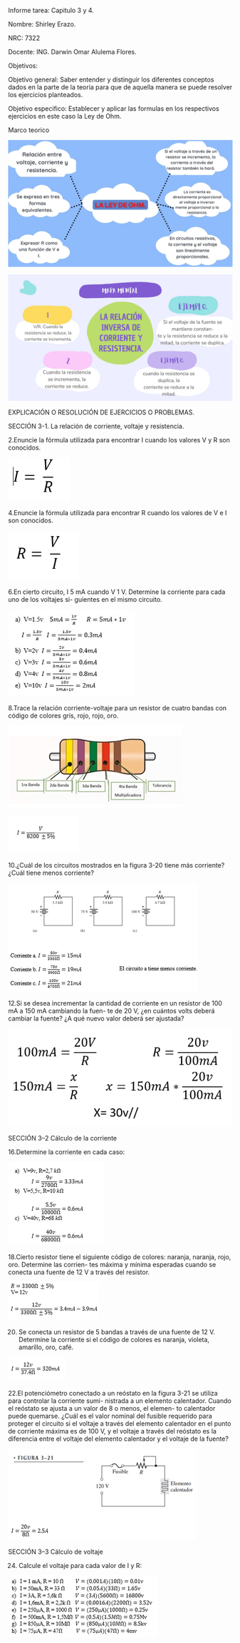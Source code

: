 Informe tarea: Capitulo 3 y 4.

Nombre: Shirley Erazo.

NRC: 7322

Docente:  ING. Darwin  Omar Alulema Flores.

Objetivos:

Objetivo general: Saber entender y distinguir los diferentes conceptos dados en la parte de la teoria para que de aquella manera se puede resolver los ejercicios planteados.

Objetivo especifico:  Establecer  y aplicar  las formulas en los respectivos ejercicios en este caso la Ley de Ohm.

Marco teorico

![](https://github.com/Shirley-Erazo9/infor-n.-2/blob/main/Mp%201%20.jpg)

![](https://github.com/Shirley-Erazo9/infor-n.-2/blob/main/MP%202.jpg)

EXPLICACIÓN O RESOLUCIÓN DE EJERCICIOS O PROBLEMAS.

SECCIÓN 3-1. La relación de corriente, voltaje y resistencia.

2.Enuncie la fórmula utilizada para encontrar I cuando los valores V y R son conocidos.

![](https://github.com/Shirley-Erazo9/infor-n.-2/blob/main/EJR%201%20(2).png)

4.Enuncie la fórmula utilizada para encontrar R cuando los valores de V e I son conocidos.

![](https://github.com/Shirley-Erazo9/infor-n.-2/blob/main/EJR%202.png)

6.En cierto circuito, I 5 mA cuando V 1 V. Determine la corriente para cada uno de los voltajes si- guientes en el mismo circuito.

![](https://github.com/Shirley-Erazo9/infor-n.-2/blob/main/EJR%203.png)

8.Trace la relación corriente-voltaje para un resistor de cuatro bandas con código de colores gris, rojo, rojo, oro.

![](https://github.com/Shirley-Erazo9/infor-n.-2/blob/main/EJR%204.1.png)

![](https://github.com/Shirley-Erazo9/infor-n.-2/blob/main/EJR%204.png)

10.¿Cuál de los circuitos mostrados en la figura 3-20 tiene más corriente? ¿Cuál tiene menos corriente?

![](https://github.com/Shirley-Erazo9/infor-n.-2/blob/main/EJR%205.png)

12.Si se desea incrementar la cantidad de corriente en un resistor de 100 mA a 150 mA cambiando la fuen- te de 20 V, ¿en cuántos volts deberá cambiar la fuente? ¿A qué nuevo valor deberá ser ajustada?

![](https://github.com/Shirley-Erazo9/infor-n.-2/blob/main/EJR%206..png)

SECCIÓN 3–2 Cálculo de la corriente

16.Determine la corriente en cada caso:

![](https://github.com/Shirley-Erazo9/infor-n.-2/blob/main/EJR%207.png)

18.Cierto resistor tiene el siguiente código de colores: naranja, naranja, rojo, oro. Determine las corrien- tes máxima y mínima esperadas cuando se conecta una fuente de 12 V a través del resistor.

![](https://github.com/Shirley-Erazo9/infor-n.-2/blob/main/EJR%208%20(2).png)

20. Se conecta un resistor de 5 bandas a través de una fuente de 12 V. Determine la corriente si el código de colores es naranja, violeta, amarillo, oro, café.

![](https://github.com/Shirley-Erazo9/infor-n.-2/blob/main/EJR%209%20(2).png)

22.El potenciómetro conectado a un reóstato en la figura 3-21 se utiliza para controlar la corriente sumi- nistrada a un elemento calentador. Cuando el reóstato se ajusta a un valor de 8 o menos, el elemen- to calentador puede quemarse. ¿Cuál es el valor nominal del fusible requerido para proteger el circuito si el voltaje a través del elemento calentador en el punto de corriente máxima es de 100 V, y el voltaje a través del reóstato es la diferencia entre el voltaje del elemento calentador y el voltaje de la fuente?

![](https://github.com/Shirley-Erazo9/infor-n.-2/blob/main/EJR%2010%20(2).png)

SECCIÓN 3–3 Cálculo de voltaje

24. Calcule el voltaje para cada valor de I y R:

![](https://github.com/Shirley-Erazo9/infor-n.-2/blob/main/EJR%2011%20(2).png)

